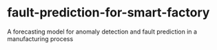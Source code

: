 # fault-prediction-for-smart-factory
A forecasting model for anomaly detection and fault prediction in a manufacturing process
